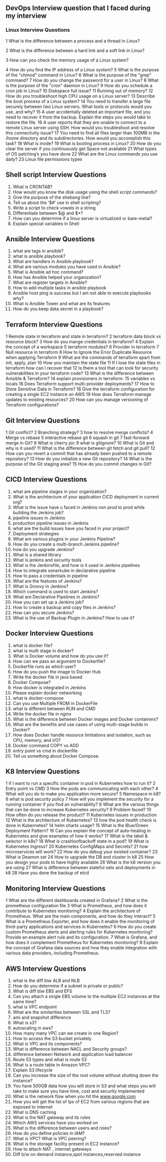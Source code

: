 ## DevOps Interview question that I faced during my interview ##

### Linux Interview Questions ###
1	What is the difference between a process and a thread in Linux?

2	What is the difference between a hard link and a soft link in Linux?

3	How can you check the memory usage of a Linux system?

4	How do you find the IP address of a Linux system?
5	 What is the purpose of the "chmod" command in Linux?
6	What is the purpose of the "grep" command?
7	How do you change the password for a user in Linux?
8	What is the purpose of the "cron" daemon in Linux?
9	How do you schedule a cron job in Linux?
10	Diskspace full issue?
11	Running out of memory?
12	How do you troubleshoot high CPU usage on a Linux server?
13	Describe the boot process of a Linux system?
14	You need to transfer a large file securely between two Linux servers. What tools or protocols would you use, and why?
15	A user accidentally deleted an important file, and you need to recover it from the backup. Explain the steps you would take to restore the file.
16	A user reports that they are unable to connect to a remote Linux server using SSH. How would you troubleshoot and resolve this connectivity issue?
17	You need to find all files larger than 100MB in the /home directory and its subdirectories. How would you accomplish this task?
18	What is inode?
19	What is booting process in Linux?
20	How do you clear the server if you continuously get Space not available
21	What types of OS patching’s you have done
22	What are the Linux commands you use daily?
23	Linux file permissions types
## Shell script Interview Questions ##
1.	What is CRONTAB?
2.	How would you know the disk usage using the shell script commands?
3.	Give the purpose of the shebang line?
4.	Tell us about the ‘$#’ use in shell scripting?
5.	Write a script to check vowels in a string
6.	Differentiate between $@ and $*?
7.	How can you determine if a linux server is virtualized or bare-metal?
8.	Explain special variables in Shell
## Ansible Interview Questions ##
1.	what are tags in ansible?
2.	what is ansible playbook?
3.	What are handlers in Ansible playbook?
4.	What are various modules you have used in Ansible?
5.	What is Ansible ad hoc command?
6.	How has Ansible helped your organization?
7.	What are register targets in Ansible?
8.	How to add multiple tasks in ansible playbook
9.	Ansible host ping is success but I am not able to execute playbooks why? 
10.	What is Ansible Tower and what are its features
11.	How do you keep data secret in a playbook?

## Terraform Interview Questions ##
1	Remote state in terraform and state in terraform?
2	terraform data block vs resource block?
3	How do you mange credentials in terraform?
4	Explain the concept of a workspace
5	terraform modules?
6	Provider in terraform
7	Null resource in terraform
8	How to Ignore the Error Duplicate Resource when applying Terraform
9	What are the commands of terraform apart from init, apply, plan
10	How you maintain the state file
11	If I lose the state files in terraform how can I recover that
12	Is there a tool that can look for security vulnerabilities in your terraform code?
13	What is the difference between Anisible & Terraform?
14	explain provisioners in terraform.
15	variables vs locals 
16	Does Terraform support multi-provider deployments?
17	How to Store Sensitive Data in Terraform? 
18	Give the terraform configuration for creating a single EC2 instance on AWS 
19	How does Terraform manage updates to existing resources?
20	How can you manage versioning of Terraform configurations?
## Git Interview Questions ##
1	Git conflict?
2	Branching strategy?
3	how to resolve merge conflicts?
4	Merge vs rebase
5	interactive rebase git
6	squash in git
7	fast-forward merge in Git?
8	What is cherry pic
9	what is gitignore?
10	What is Git and why is it used?
11	What is the difference between git fetch and git pull?
12	How can you revert a commit that has already been pushed to a remote repository?
13	How do you initialize a new Git repository? 
14	What is the purpose of the Git staging area?
15	How do you commit changes in Git?
## CICD Interview Questions ##
1.	what are pipeline stages in your organization?
2.	What is the architecture of your application CICD deployment in current org?
3.	What is the issue have u faced in Jenkins non prod to prod while building the Jenkins job?
4.	pipeline issues in Jenkins
5.	production pipeline issues in Jenkins
6.	what are the build issues have you faced in your project?
7.	Deployment strategies
8.	What are various plugins in your Jenkins Pipeline?
9.	How do you create a multi-branch Jenkins pipeline?
10.	how do you upgrade Jenkins?
11.	What is a shared library
12.	What is jenkins and security tools
13.	What is the Jenkinsfile, and how is it used in Jenkins pipelines
14.	How to integrate sonarkube in declarative pipeline
15.	How to pass a credentials in pipeline
16.	What are the features of Jenkins?
17.	What is Groovy in Jenkins?
18.	Which command is used to start Jenkins?
19.	What are Declarative Pipelines in Jenkins?
20.	How you can set up a Jenkins job?
21.	How to create a backup and copy files in Jenkins?
22.	How can you secure Jenkins?
23.	What is the use of Backup Plugin in Jenkins? How to use it?

## Docker Interview Questions ##
1.	what is docker file?
2.	what is multi stage in docker?
3.	What is Docker volume and how do you use it?
4.	How can we pass an argument to Dockerfile?
5.	Dockerfile runs as which user?
6.	How do you push the image to Docker Hub
7.	Write the docker file in java based
8.	Docker Compose?
9.	How docker is integrated in Jenkins
10.	Please explain docker networking
11.	what is docker-compose
12.	Can you use Multiple FROM in DockerFile
13.	what is different between RUN and CMD
14.	Write the docker file in nginx
15.	What is the difference between Docker images and Docker containers?
16.	What are the benefits and use cases of using multi-stage builds in Docker?
17.	 How does Docker handle resource limitations and isolation, such as CPU, memory, and I/O?
18.	Docker command COPY vs ADD
19.	 entry point vs cmd in dockerfile 
20.	Tell us something about Docker Compose.
## K8 Interview Questions ##
1	if I want to run a specific container in pod in Kubernetes how to run it?
2	Entry point vs CMD
3	How the pods are communicating with each other?
4	What will you do to make you application more secure?
5	Namespace in k8?
6	what is pod security policy
7	How will you implement the security for a running container if you find an vulnerability?
8	What are the various things that can be done to increase Kubernetes security?
9	Problem faced?
10	How often do you release the product?
11	Kubernetes issues in production
12	What is the architecture of Kubernetes?
13	how the pod health check is done in Kubernetes?
14	helm charts usage?
15	What is the Blue/Green Deployment Pattern?
16	Can you explain the concept of auto-healing in Kubernetes and give examples of how it works?
17	What is the label & selector in k8s?
18	What is crashloofbackoff state in a pod?
19	What is Kubernetes Ingress?
20	Kubernetes ConfigMaps and Secrets?
21	how microservices will work?
22	How do you debug your existed container?
23	What is Deamon set
24	How to upgrade the DB and cluster in k8
25	How you design your pods to have highly available
26	What is the k8 version you are using
27	What is difference between stateful sets and deployments in k8
28	Have you done the backup of etcd

## Monitoring Interview Questions ##
1	What are the different dashboards created in Grafana?
2	What is the prometheus configuration file
3	What is Prometheus, and how does it contribute to Kubernetes monitoring?
4	Explain the architecture of Prometheus. What are the main components, and how do they interact?
5	What is a Prometheus Exporter, and how does it enable the monitoring of third-party applications and services in Kubernetes?
6	How do you create custom Prometheus alerts and alerting rules for Kubernetes monitoring? Provide an example alert rule and its configuration.
7	What is Grafana, and how does it complement Prometheus for Kubernetes monitoring?
8	Explain the concept of Grafana data sources and how they enable integration with various data providers, including Prometheus.

## AWS Interview Questions ##
1.	what is the diff b\w ALB and NLB
2.	How do you determine if a subnet is private or public?
3.	What is diff b\w EBS and EFS
4.	Can you attach a single EBS volume to the multiple EC2 instances at the same time?
5.	what is VPC endpoint
6.	What are the similarities between SSL and TLS?
7.	ami and snapshot difference
8.	What is s3?
9.	autoscaling in aws?
10.	How many many VPC can we create in one Region?
11.	How to access the S3 bucket privately
12.	What is VPC and its components?
13.	What is difference between NACL and Security groups?
14.	difference between Network and application load balancer
15.	Route 53 types and what is route 53
16.	What is a route table in Amazon VPC?
17.	Explain S3 lifecycle
18.	Can you increase the size of the root volume without shutting down the instance?
19.	You have 500GB data how you will store in S3 and
what steps you will take to make sure you have
time, cost and security implemented
20.	What is the network flow when you hit the www.google.com
21.	How you will get the list of Ips of EC2 from various regions that are exposed to internet
22.	What is DNS caching
23.	What is the NAT gateway and its rules
24.	Which AWS services have you worked on
25.	What is the difference between users and roles?
26.	How do you define policies in IAM?
27.	What is VPC? What is VPC peering?
28.	What is the storage facility present in EC2 instance?
29.	How to attach NAT , internet gateways
30.	Diff b/w on demand instance,spot instances,reserved instance








